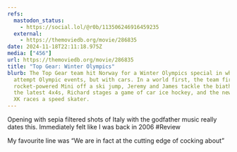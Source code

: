 ```yaml
---
refs:
  mastodon_status:
    - https://social.lol/@r0b/113506246916459235
  external:
    - https://themoviedb.org/movie/286835
date: 2024-11-18T22:11:18.975Z
media: ["456"]
url: https://themoviedb.org/movie/286835
title: "Top Gear: Winter Olympics"
blurb: The Top Gear team hit Norway for a Winter Olympics special in which they
  attempt Olympic events, but with cars. In a world first, the team fire a
  rocket-powered Mini off a ski jump, Jeremy and James tackle the biathlon with
  the latest 4x4s, Richard stages a game of car ice hockey, and the new Jaguar
  XK races a speed skater.
---
```


Opening with sepia filtered shots of Italy with the godfather music really dates this. Immediately felt like I was back in 2006 #Review

My favourite line was “We are in fact at the cutting edge of cocking about”

